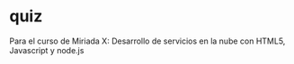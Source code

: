 # quiz

Para el curso de Miriada X: Desarrollo de servicios en la nube con HTML5, Javascript y node.js
